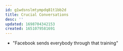 ```yaml
---
id: g1wdsnslmtympdq81t1bb2d
title: Crucial Conversations
desc: ''
updated: 1698704342153
created: 1651079581691
---
```



- "Facebook sends everybody through that training"

